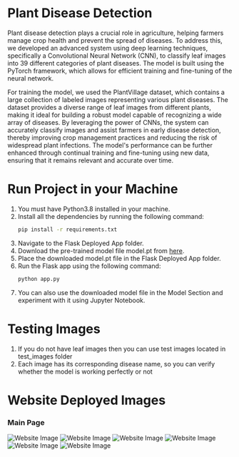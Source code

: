 ﻿# Plant Disease Detection
 Plant disease detection plays a crucial role in agriculture, helping farmers manage crop health and prevent the spread of diseases. To address this, we developed an advanced system using deep learning techniques, specifically a Convolutional Neural Network (CNN), to classify leaf images into 39 different categories of plant diseases. The model is built using the PyTorch framework, which allows for efficient training and fine-tuning of the neural network.

For training the model, we used the PlantVillage dataset, which contains a large collection of labeled images representing various plant diseases. The dataset provides a diverse range of leaf images from different plants, making it ideal for building a robust model capable of recognizing a wide array of diseases. By leveraging the power of CNNs, the system can accurately classify images and assist farmers in early disease detection, thereby improving crop management practices and reducing the risk of widespread plant infections. The model's performance can be further enhanced through continual training and fine-tuning using new data, ensuring that it remains relevant and accurate over time.
# Run Project in your Machine
1. You must have Python3.8 installed in your machine.
2. Install all the dependencies by running the following command:
   ```bash
   pip install -r requirements.txt
3. Navigate to the Flask Deployed App folder.
4. Download the pre-trained model file model.pt from [here](https://drive.google.com/file/d/1CAFW-rcJ5V2KRQdYu34UPMajPNFIFuQ7/view?usp=sharing).
5. Place the downloaded model.pt file in the Flask Deployed App folder.
6. Run the Flask app using the following command:
   ```bash
   python app.py
7. You can also use the downloaded model file in the Model Section and experiment with it using Jupyter Notebook.
# Testing Images
1. If you do not have leaf images then you can use test images located in test_images folder
2. Each image has its corresponding disease name, so you can verify whether the model is working perfectly or not
# Website Deployed Images
### Main Page

![Website Image](Website%20Image/Image_7.jpeg)
![Website Image](Website%20Image/Image_2.png)
![Website Image](Website%20Image/Image_3.png)
![Website Image](Website%20Image/Image_4.png)
![Website Image](Website%20Image/Image_5.png)
![Website Image](Website%20Image/Image_6.png)
